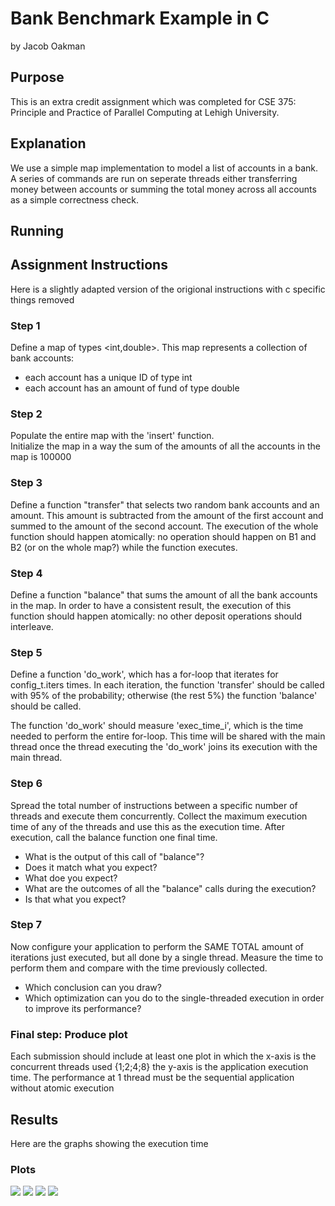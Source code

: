 # Bank Benchmark Example in C
by Jacob Oakman

## Purpose
This is an extra credit assignment which was completed for CSE 375: Principle and Practice of Parallel Computing at Lehigh University.

## Explanation
We use a simple map implementation to model a list of accounts in a bank. A series of commands are run on seperate threads either transferring money between accounts or summing the total money across all accounts as a simple correctness check.

## Running

## Assignment Instructions
Here is a slightly adapted version of the origional instructions with c specific things removed

### Step 1
Define a map of types <int,double>. This map represents a collection of bank accounts:

- each account has a unique ID of type int 
- each account has an amount of fund of type double

### Step 2
Populate the entire map with the 'insert' function.  
Initialize the map in a way the sum of the amounts of all the accounts in the map is 100000  

### Step 3
Define a function "transfer" that selects two random bank accounts and an amount. This amount is subtracted from the amount of the first account and summed to the amount of the second account. The execution of the whole function should happen atomically: no operation should happen on B1 and B2 (or on the whole map?) while the function executes.  

### Step 4
Define a function "balance" that sums the amount of all the bank accounts in the map. In order to have a consistent result, the execution of this function should happen atomically: no other deposit operations should interleave.

### Step 5
Define a function 'do_work', which has a for-loop that iterates for config_t.iters times. In each iteration, the function 'transfer' should be called with 95% of the probability; otherwise (the rest 5%) the function 'balance' should be called.  
  
The function 'do_work' should measure 'exec_time_i', which is the time needed to perform the entire for-loop. This time will be shared with the main thread once the thread executing the 'do_work' joins its execution with the main thread.

### Step 6
Spread the total number of instructions between a specific number of threads and execute them concurrently. Collect the maximum execution time of any of the threads and use this as the execution time. After execution, call the balance function one final time.

- What is the output of this call of "balance"?
- Does it match what you expect?
- What doe you expect?
- What are the outcomes of all the "balance" calls during the execution?
- Is that what you expect?

### Step 7
Now configure your application to perform the SAME TOTAL amount of iterations just executed, but all done by a single thread. Measure the time to perform them and compare with the time previously collected.

- Which conclusion can you draw?  
- Which optimization can you do to the single-threaded execution in order to improve its performance?    

### Final step: Produce plot
Each submission should include at least one plot in which the x-axis is the concurrent threads used {1;2;4;8} the y-axis is the application execution time. The performance at 1 thread must be the sequential application without atomic execution

## Results
Here are the graphs showing the execution time

### Plots
![](plots/performance_debug_1024.png?raw=true)
![](plots/performance_debug_1048576.png?raw=true)
![](plots/performance_release_1024.png?raw=true)
![](plots/performance_release_1048576.png?raw=true)
